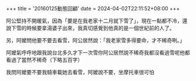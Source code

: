 +++
title = '20160125動態回顧'
date = 2024-04-02T22:11:52+08:00
+++

阿公堅持不開暖氣，因為「要是在我老家十二月就下雪了」，現在一點都不冷，還說下雪的時候要拿湯婆子出來，我真切感覺到他真的是一個世紀前的人了。

另，阿嬤問他要不要去看雪，阿公居然說：「我老家雪多得要命，才不稀奇咧。」

阿嬤氣呼呼地跟我說台北多久才下一次雪你阿公居然說不稀奇我都沒看過雪呢他都看過了當然不稀奇（下略五百字）

我問阿嬤要不要我騎車載她去看雪，阿嬤說不要，坐摩托車很可怕